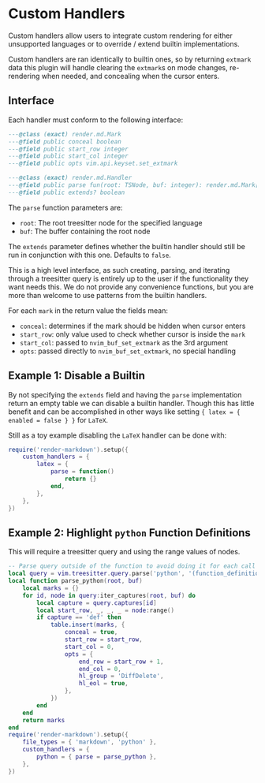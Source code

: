 # Custom Handlers

Custom handlers allow users to integrate custom rendering for either unsupported
languages or to override / extend builtin implementations.

Custom handlers are ran identically to builtin ones, so by returning `extmark` data
this plugin will handle clearing the `extmark`s on mode changes, re-rendering when
needed, and concealing when the cursor enters.

## Interface

Each handler must conform to the following interface:

```lua
---@class (exact) render.md.Mark
---@field public conceal boolean
---@field public start_row integer
---@field public start_col integer
---@field public opts vim.api.keyset.set_extmark

---@class (exact) render.md.Handler
---@field public parse fun(root: TSNode, buf: integer): render.md.Mark[]
---@field public extends? boolean
```

The `parse` function parameters are:

- `root`: The root treesitter node for the specified language
- `buf`: The buffer containing the root node

The `extends` parameter defines whether the builtin handler should still be run in
conjunction with this one. Defaults to `false`.

This is a high level interface, as such creating, parsing, and iterating through
a treesitter query is entirely up to the user if the functionality they want needs
this. We do not provide any convenience functions, but you are more than welcome
to use patterns from the builtin handlers.

For each `mark` in the return value the fields mean:

- `conceal`: determines if the mark should be hidden when cursor enters
- `start_row`: only value used to check whether cursor is inside the `mark`
- `start_col`: passed to `nvim_buf_set_extmark` as the 3rd argument
- `opts`: passed directly to `nvim_buf_set_extmark`, no special handling

## Example 1: Disable a Builtin

By not specifying the `extends` field and having the `parse` implementation return
an empty table we can disable a builtin handler. Though this has little benefit and
can be accomplished in other ways like setting `{ latex = { enabled = false } }`
for `LaTeX`.

Still as a toy example disabling the `LaTeX` handler can be done with:

```lua
require('render-markdown').setup({
    custom_handlers = {
        latex = {
            parse = function()
                return {}
            end,
        },
    },
})
```

## Example 2: Highlight `python` Function Definitions

This will require a treesitter query and using the range values of nodes.

```lua
-- Parse query outside of the function to avoid doing it for each call
local query = vim.treesitter.query.parse('python', '(function_definition) @def')
local function parse_python(root, buf)
    local marks = {}
    for id, node in query:iter_captures(root, buf) do
        local capture = query.captures[id]
        local start_row, _, _, _ = node:range()
        if capture == 'def' then
            table.insert(marks, {
                conceal = true,
                start_row = start_row,
                start_col = 0,
                opts = {
                    end_row = start_row + 1,
                    end_col = 0,
                    hl_group = 'DiffDelete',
                    hl_eol = true,
                },
            })
        end
    end
    return marks
end
require('render-markdown').setup({
    file_types = { 'markdown', 'python' },
    custom_handlers = {
        python = { parse = parse_python },
    },
})
```
